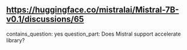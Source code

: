 ## https://huggingface.co/mistralai/Mistral-7B-v0.1/discussions/65

contains_question: yes
question_part: Does Mistral support accelerate library?